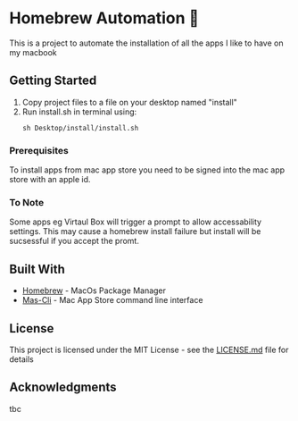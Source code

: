 # Homebrew Automation 🍻

This is a project to automate the installation of all the apps I like to have on my macbook

## Getting Started

1. Copy project files to a file on your desktop named "install"
2. Run install.sh in terminal using:
	```
	sh Desktop/install/install.sh
	```

### Prerequisites

To install apps from mac app store you need to be signed into the mac app store with an apple id.


### To Note

Some apps eg Virtaul Box will trigger a prompt to allow accessability settings. This may cause a homebrew install failure but install will be sucsessful if you accept the promt.


## Built With

* [Homebrew](https://brew.sh) - MacOs Package Manager
* [Mas-Cli](https://github.com/mas-cli/mas) - Mac App Store command line interface


## License

This project is licensed under the MIT License - see the [LICENSE.md](LICENSE.md) file for details

## Acknowledgments

tbc
